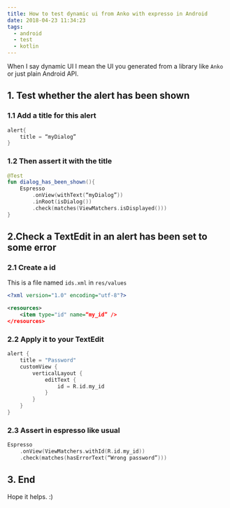 ```yaml
---
title: How to test dynamic ui from Anko with expresso in Android
date: 2018-04-23 11:34:23
tags:
  - android
  - test
  - kotlin
---
```


When I say dynamic UI I mean the UI you generated from a library like `Anko` or just plain Android API.

<!--more-->

## 1. Test whether the alert has been shown

### 1.1 Add a title for this alert

```kotlin
alert{
    title = “myDialog”
}
```

### 1.2 Then assert it with the title

```kotlin
@Test
fun dialog_has_been_shown(){
    Espresso
        .onView(withText(“myDialog”))
        .inRoot(isDialog())
        .check(matches(ViewMatchers.isDisplayed()))
}
```

## 2.Check a TextEdit in an alert has been set to some error

### 2.1 Create a id

This is a file named `ids.xml` in `res/values`

```xml
<?xml version="1.0" encoding="utf-8"?>

<resources>
    <item type="id" name=“my_id” />
</resources>
```

### 2.2 Apply it to your TextEdit

```kotlin
alert {
    title = "Password"
    customView {
        verticalLayout {
            editText {
                id = R.id.my_id
            }
        }
    }
}
```

### 2.3 Assert in espresso like usual

```kotlin
Espresso
    .onView(ViewMatchers.withId(R.id.my_id))
    .check(matches(hasErrorText(“Wrong password”)))
```

## 3. End

Hope it helps. :)
